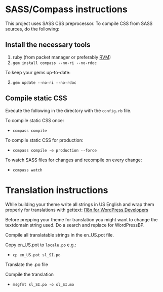 SASS/Compass instructions
=========================

This project uses SASS CSS preprocessor. To compile
CSS from SASS sources, do the following:


Install the necessary tools
---------------------------

1. ruby (from packet manager or preferably [RVM](http://rvm.io))
2. `gem install compass --no-ri --no-rdoc`

To keep your gems up-to-date:

2. `gem update --no-ri --no-rdoc`


Compile static CSS
------------------

Execute the following in the directory with the `config.rb` file.

To compile static CSS once:
* `compass compile`

To compile static CSS for production:
* `compass compile -e production --force`

To watch SASS files for changes and recompile on every change:
* `compass watch`


Translation instructions
========================

While building your theme write all strings in US English
and wrap them properly for translations with gettext:
[I18n for WordPress Developers](http://codex.wordpress.org/I18n_for_WordPress_Developers)

Before prepping your theme for translation you might want to change
the textdomain string used. Do a search and replace for WordPressBP.

Compile all translatable strings in the en_US.pot file.

Copy en_US.pot to `locale.po` e.g.:
* `cp en_US.pot sl_SI.po`

Translate the .po file

Compile the translation
* `msgfmt sl_SI.po -o sl_SI.mo`
